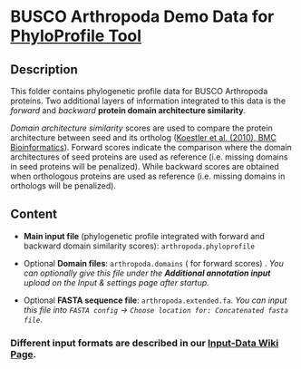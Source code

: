 # BUSCO Arthropoda Demo Data for [PhyloProfile Tool](https://github.com/BIONF/PhyloProfile)

## Description
This folder contains phylogenetic profile data for BUSCO Arthropoda proteins. Two additional layers of information integrated to this data is the *forward* and *backward* **protein domain architecture similarity**.

*Domain architecture similarity* scores are used to compare the protein architecture between seed and its ortholog ([Koestler et al. (2010), BMC Bioinformatics](https://www.ncbi.nlm.nih.gov/pmc/articles/PMC2931517/)). Forward scores indicate the comparison where the domain architectures of seed proteins are used as reference (i.e. missing domains in seed proteins will be penalized). While backward scores are obtained when orthologous proteins are used as reference (i.e. missing domains in orthologs will be penalized).

## Content
- **Main input file** (phylogenetic profile integrated with forward and backward domain similarity scores): `arthropoda.phyloprofile`

- Optional **Domain files**: `arthropoda.domains` ( for forward scores) . _You can optionally give this file under the **Additional annotation input** upload on the *Input & settings* page after startup._

- Optional **FASTA sequence file**:  `arthropoda.extended.fa`. _You can input this file into `FASTA config` -> `Choose location for: Concatenated fasta file`_.

### Different input formats are described in our [Input-Data Wiki Page](https://github.com/BIONF/PhyloProfile/wiki/Input-Data).
